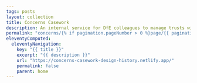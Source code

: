 ```yaml
---
tags: posts
layout: collection
title: Concerns Casework
description: An internal service for DfE colleagues to manage trusts with pending concerns.
permalink: "concerns/{% if pagination.pageNumber > 0 %}page/{{ pagination.pageNumber + 1 }}{% endif %}/"
eleventyComputed:
  eleventyNavigation:
    key: "{{ title }}"
    excerpt: "{{ description }}"
    url: "https://concerns-casework-design-history.netlify.app/"
    permalink: false
    parent: home
---
```

